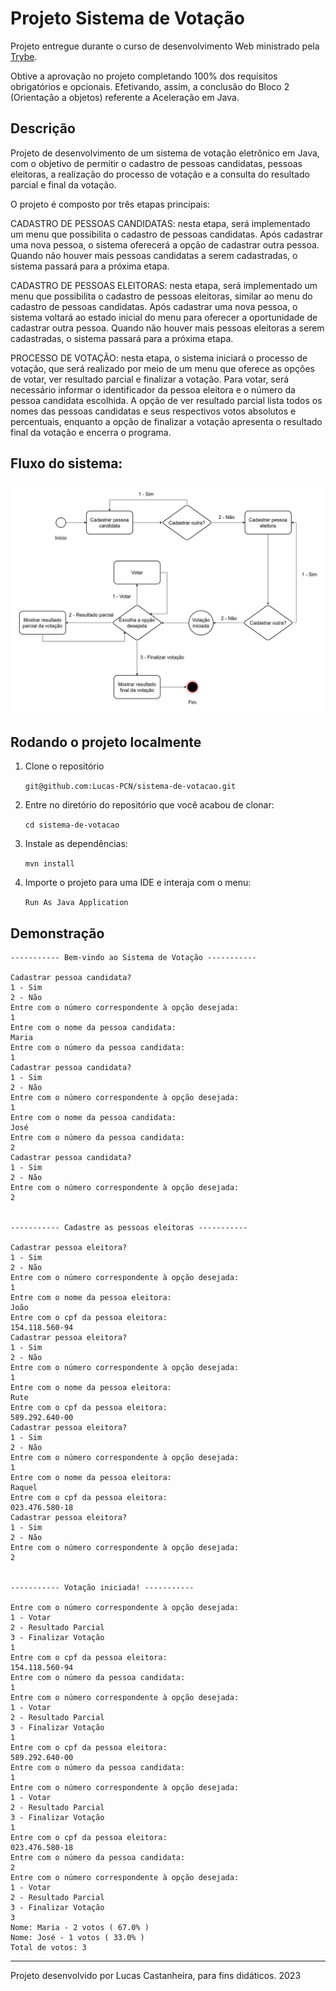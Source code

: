 # Projeto Sistema de Votação

<p>Projeto entregue durante o curso de desenvolvimento Web ministrado pela <a href="https://www.betrybe.com" targe="_blank" rel="nofollow">Trybe</a>.</p>

<p>Obtive a aprovação no projeto completando 100% dos requisitos obrigatórios e opcionais. Efetivando, assim, a conclusão do Bloco 2 (Orientação a objetos) referente a Aceleração em Java.</p>

## Descrição
  Projeto de desenvolvimento de um sistema de votação eletrônico em Java, com o objetivo de permitir o cadastro de pessoas candidatas, pessoas eleitoras, a realização do processo de votação e a consulta do resultado parcial e final da votação.
  
  O projeto é composto por três etapas principais:

  CADASTRO DE PESSOAS CANDIDATAS: nesta etapa, será implementado um menu que possibilita o cadastro de pessoas candidatas. Após cadastrar uma nova pessoa, o sistema oferecerá a opção de cadastrar outra pessoa. Quando não houver mais pessoas candidatas a serem cadastradas, o sistema passará para a próxima etapa.
  
  CADASTRO DE PESSOAS ELEITORAS: nesta etapa, será implementado um menu que possibilita o cadastro de pessoas eleitoras, similar ao menu do cadastro de pessoas candidatas. Após cadastrar uma nova pessoa, o sistema voltará ao estado inicial do menu para oferecer a oportunidade de cadastrar outra pessoa. Quando não houver mais pessoas eleitoras a serem cadastradas, o sistema passará para a próxima etapa.
  
  PROCESSO DE VOTAÇÃO: nesta etapa, o sistema iniciará o processo de votação, que será realizado por meio de um menu que oferece as opções de votar, ver resultado parcial e finalizar a votação. Para votar, será necessário informar o identificador da pessoa eleitora e o número da pessoa candidata escolhida. A opção de ver resultado parcial lista todos os nomes das pessoas candidatas e seus respectivos votos absolutos e percentuais, enquanto a opção de finalizar a votação apresenta o resultado final da votação e encerra o programa. 

## Fluxo do sistema:
![Fluxo-sistema-de-votacao](https://github.com/Lucas-PCN/sistema-de-votacao/blob/main/img/sistema_votacao.png)


## Rodando o projeto localmente
  1. Clone o repositório
   
     `git@github.com:Lucas-PCN/sistema-de-votacao.git`
    
  2. Entre no diretório do repositório que você acabou de clonar:
  
     `cd sistema-de-votacao`

  3. Instale as dependências:
    
     `mvn install`

  4. Importe o projeto para uma IDE e interaja com o menu:
    
     `Run As Java Application`

## Demonstração

````
----------- Bem-vindo ao Sistema de Votação -----------

Cadastrar pessoa candidata?
1 - Sim
2 - Não
Entre com o número correspondente à opção desejada:
1
Entre com o nome da pessoa candidata:
Maria
Entre com o número da pessoa candidata:
1
Cadastrar pessoa candidata?
1 - Sim
2 - Não
Entre com o número correspondente à opção desejada:
1
Entre com o nome da pessoa candidata:
José
Entre com o número da pessoa candidata:
2
Cadastrar pessoa candidata?
1 - Sim
2 - Não
Entre com o número correspondente à opção desejada:
2


----------- Cadastre as pessoas eleitoras -----------

Cadastrar pessoa eleitora?
1 - Sim
2 - Não
Entre com o número correspondente à opção desejada:
1
Entre com o nome da pessoa eleitora:
João
Entre com o cpf da pessoa eleitora:
154.118.560-94
Cadastrar pessoa eleitora?
1 - Sim
2 - Não
Entre com o número correspondente à opção desejada:
1
Entre com o nome da pessoa eleitora:
Rute
Entre com o cpf da pessoa eleitora:
589.292.640-00
Cadastrar pessoa eleitora?
1 - Sim
2 - Não
Entre com o número correspondente à opção desejada:
1
Entre com o nome da pessoa eleitora:
Raquel
Entre com o cpf da pessoa eleitora:
023.476.580-18
Cadastrar pessoa eleitora?
1 - Sim
2 - Não
Entre com o número correspondente à opção desejada:
2


----------- Votação iniciada! -----------

Entre com o número correspondente à opção desejada:
1 - Votar
2 - Resultado Parcial
3 - Finalizar Votação
1
Entre com o cpf da pessoa eleitora:
154.118.560-94
Entre com o número da pessoa candidata:
1
Entre com o número correspondente à opção desejada:
1 - Votar
2 - Resultado Parcial
3 - Finalizar Votação
1
Entre com o cpf da pessoa eleitora:
589.292.640-00
Entre com o número da pessoa candidata:
1
Entre com o número correspondente à opção desejada:
1 - Votar
2 - Resultado Parcial
3 - Finalizar Votação
1
Entre com o cpf da pessoa eleitora:
023.476.580-18
Entre com o número da pessoa candidata:
2
Entre com o número correspondente à opção desejada:
1 - Votar
2 - Resultado Parcial
3 - Finalizar Votação
3
Nome: Maria - 2 votos ( 67.0% )
Nome: José - 1 votos ( 33.0% )
Total de votos: 3
````
---

Projeto desenvolvido por Lucas Castanheira, para fins didáticos. 2023
